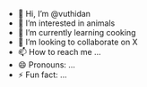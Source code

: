- 👋 Hi, I’m @vuthidan
- 👀 I’m interested in animals
- 🌱 I’m currently learning cooking
- 💞️ I’m looking to collaborate on X
- 📫 How to reach me ...
- 😄 Pronouns: ...
- ⚡ Fun fact: ...

<!---
vuthidan/vuthidan is a ✨ special ✨ repository because its `README.md` (this file) appears on your GitHub profile.
You can click the Preview link to take a look at your changes.
--->
